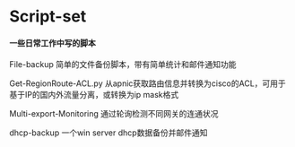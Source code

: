 # Script-set
#### 一些日常工作中写的脚本
File-backup 简单的文件备份脚本，带有简单统计和邮件通知功能


Get-RegionRoute-ACL.py 从apnic获取路由信息并转换为cisco的ACL，可用于基于IP的国内外流量分离，或转换为ip mask格式


Multi-export-Monitoring 通过轮询检测不同网关的连通状况


dhcp-backup 一个win server dhcp数据备份并邮件通知
